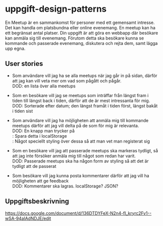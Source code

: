 # uppgift-design-patterns

En Meetup är en sammankomst för personer med ett gemensamt intresse. Det kan handla om platsbundna eller online evenemang. En meetup kan ha ett begränsat antal platser. Din uppgift är att göra en webbapp där besökare kan anmäla sig till evenemang. Förutom detta ska besökare kunna se kommande och passerade evenemang, diskutera och rejta dem, samt lägga upp egna.

## User stories
- Som användare vill jag ha se alla meetups när jag går in på sidan, därför att jag kan vill veta mer om vad som pågått och pågår.<br/>
  DOD: en lista över alla meetups
  
- Som en besökare vill jag se meetups som inträffar från längst fram i tiden till längst back i tiden, därför att de är mest intressanta för mig.<br/>
  DOD: Sorterade efter datum; den längst framåt i tiden först, längst bakåt i tiden sist
  
- Som användare vill jag ha möjligheten att anmäla mig till kommande meetups därför att jag vill delta på de som för mig är relevanta.<br/>
  DOD: En knapp man trycker på<br/>
     : Spara detta i localStorage<br/>
     : Något speciellt styling över dessa så att man vet man registerat sig<br/>
  
- Som en besökare vill jag att passerade meetups ska markeras tydligt, så att jag inte försöker anmäla mig till något som redan har varit.<br/>
  DOD: Passerade meetups ska ha någon form av styling så att det är tydligt att de passerat<br/>
  
- Som besökare vill jag kunna posta kommentarer därför att jag vill ha möjligheten att ge feedback<br/>
  DOD: Kommentarer ska lagras. localStorage? JSON?<br/>

## Uppgiftsbeskrivning

https://docs.google.com/document/d/136DTDYFeX-N2n4-fI_kryrc2Fv1--wSA-94aIAdNDJE/edit 

